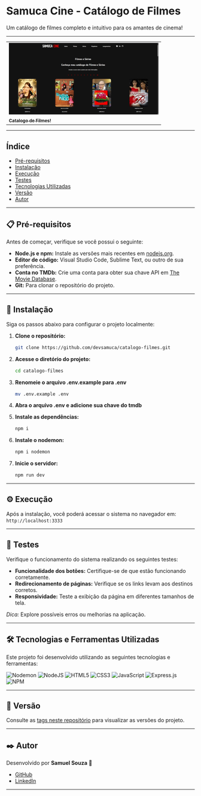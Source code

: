 # **Samuca Cine - Catálogo de Filmes**  
Um catálogo de filmes completo e intuitivo para os amantes de cinema!  

---

<table>
  <tr>
    <td align="left">
      <a href="https://catalogo-filmes-tkxg.onrender.com/">
        <img src="./public/img/thumb.png" width="400px;" align/><br>
        <sub>
        <b>Catalogo de Filmes! </b>
        </sub>
      </a>
    </td>
  </tr>
</table>

---
## **Índice**  
- [Pré-requisitos](#pré-requisitos)  
- [Instalação](#instalação)  
- [Execução](#execução)  
- [Testes](#testes)  
- [Tecnologias Utilizadas](#tecnologias-utilizadas)  
- [Versão](#versão)  
- [Autor](#autor)  

---

## **📋 Pré-requisitos**  
Antes de começar, verifique se você possui o seguinte:  
- **Node.js e npm:** Instale as versões mais recentes em [nodejs.org](https://nodejs.org/).  
- **Editor de código:** Visual Studio Code, Sublime Text, ou outro de sua preferência.  
- **Conta no TMDb:** Crie uma conta para obter sua chave API em [The Movie Database](https://www.themoviedb.org/).  
- **Git:** Para clonar o repositório do projeto.  

---

## **🔧 Instalação**  
Siga os passos abaixo para configurar o projeto localmente:  

1. **Clone o repositório:**  
   ```bash  
   git clone https://github.com/devsamuca/catalogo-filmes.git  
   ```  

2. **Acesse o diretório do projeto:**  
   ```bash  
   cd catalogo-filmes  
   ```  
3. **Renomeie o arquivo .env.example para .env**
    ```bash
    mv .env.example .env
    ```
  

4. **Abra o arquivo .env e adicione sua chave do tmdb**

  
5. **Instale as dependências:**  
   ```bash  
   npm i 
   ```

6. **Instale o nodemon:**  
   ```bash  
   npm i nodemon  
   ```  

7. **Inicie o servidor:**  
   ```bash  
   npm run dev  
   ```  

---

## **⚙️ Execução**  
Após a instalação, você poderá acessar o sistema no navegador em:  
`http://localhost:3333`  

---

## **🧪 Testes**  
Verifique o funcionamento do sistema realizando os seguintes testes:  
- **Funcionalidade dos botões:** Certifique-se de que estão funcionando corretamente.  
- **Redirecionamento de páginas:** Verifique se os links levam aos destinos corretos.  
- **Responsividade:** Teste a exibição da página em diferentes tamanhos de tela.  

*Dica:* Explore possíveis erros ou melhorias na aplicação.  

---

## **🛠️ Tecnologias e Ferramentas Utilizadas**  
Este projeto foi desenvolvido utilizando as seguintes tecnologias e ferramentas:  

![Nodemon](https://img.shields.io/badge/NODEMON-%23323330.svg?style=for-the-badge&logo=nodemon&logoColor=%BBDEAD)
![NodeJS](https://img.shields.io/badge/node.js-6DA55F?style=for-the-badge&logo=node.js&logoColor=white)
![HTML5](https://img.shields.io/badge/html5-%23E34F26.svg?style=for-the-badge&logo=html5&logoColor=white)
![CSS3](https://img.shields.io/badge/css3-%231572B6.svg?style=for-the-badge&logo=css3&logoColor=white)
![JavaScript](https://img.shields.io/badge/javascript-%23323330.svg?style=for-the-badge&logo=javascript&logoColor=%23F7DF1E)
![Express.js](https://img.shields.io/badge/express.js-%23404d59.svg?style=for-the-badge&logo=express&logoColor=%2361DAFB)
![NPM](https://img.shields.io/badge/NPM-%23CB3837.svg?style=for-the-badge&logo=npm&logoColor=white)


---

## **📌 Versão**  
Consulte as [tags neste repositório](https://github.com/devsamuca/catalogo-filmes/tags) para visualizar as versões do projeto.  

---

## **✒️ Autor**  
Desenvolvido por **Samuel Souza** 🌹  
- [GitHub](https://github.com/devsamuca)  
- [LinkedIn](https://www.linkedin.com/in/devsamuel/)  

---
